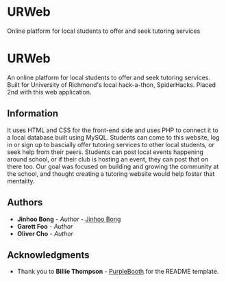 # URWeb
Online platform for local students to offer and seek tutoring services

# URWeb

An online platform for local students to offer and seek tutoring services. 
Built for University of Richmond's local hack-a-thon, SpiderHacks. 
Placed 2nd with this web application. 

## Information

It uses HTML and CSS for the front-end side and uses PHP to connect it to a local database built using MySQL. 
Students can come to this website, log in or sign up to bascially offer tutoring services to other local students, or seek help from their peers. 
Students can post local events happening around school, or if their club is hosting an event, they can post that on there too. 
Our goal was focused on building and growing the community at the school, and thought creating a tutoring website would help foster that mentality. 

## Authors

* **Jinhoo Bong** - *Author* - [Jinhoo Bong](https://github.com/JinhooBong)
* **Garett Foo** - *Author*
* **Oliver Cho** - *Author*

## Acknowledgments

* Thank you to **Billie Thompson** - [PurpleBooth](https://github.com/PurpleBooth)
for the README template.
